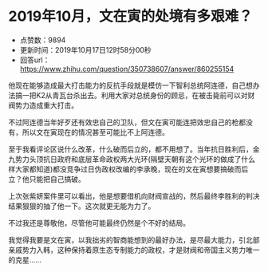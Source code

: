 # 2019年10月，文在寅的处境有多艰难？
- 点赞数：9894
- 更新时间：2019年10月17日12时58分00秒
- 回答url：https://www.zhihu.com/question/350738607/answer/860255154
<body>
 <p data-pid="-Xc-7kZn">他现在能够造成最大打击能力的反抗手段就是模仿一下智利总统阿连德，自己想办法搞一把K2从青瓦台杀出去。利用大家对总统身份的顾忌，在被击毙前可以对财阀势力造成重大打击。</p>
 <p data-pid="pxK7FuP9">不过阿连德当年好歹还有效忠自己的卫队，但文在寅可能连把效忠自己的枪都没有，所以文在寅现在的情况甚至可能比不上阿连德。</p>
 <p data-pid="Eyf-ktuQ">至于我看评论区说什么改革，什么破而后立的，都不用想了。当年抗日胜利后，金九势力头顶抗日政府和底层革命政权两大光环(隔壁天朝有这个光环的做成了什么样大家都知道)都没竞争过日伪政权改编的李承晚，现在的文在寅想要搞破而后立？他只能把自己搞破。</p>
 <p data-pid="OCI71EeN">上次张紫妍案件里可以看出，他是想要借机向财阀宣战的，然后最终李胜利的判决结果狠狠的抽了他一下。这次就更无能为力了。</p>
 <p data-pid="bOYvWL0Q">不过我还是尊敬他，尽管他可能最终仍然是个不好的结局。</p>
 <p data-pid="0pyqGsNF">我觉得我要是文在寅，以我拙劣的智商能想到的最好办法，是尽最大能力，引北部亲戚势力入韩，这种保持着原生态专制能力的政权，才是财阀和帝国主义势力唯一的克星……</p>
</body>